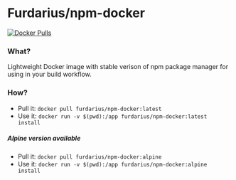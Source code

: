 # Furdarius/npm-docker

[![Docker Pulls](https://img.shields.io/docker/pulls/furdarius/npm-docker.svg?maxAge=604800)][hub]

### What?

Lightweight Docker image with stable verison of npm package manager for using in your build workflow.

### How?

* Pull it: `docker pull furdarius/npm-docker:latest`
* Use it: `docker run -v $(pwd):/app furdarius/npm-docker:latest install`

##### Alpine version available

* Pull it: `docker pull furdarius/npm-docker:alpine`
* Use it: `docker run -v $(pwd):/app furdarius/npm-docker:alpine install`


[hub]: https://hub.docker.com/r/furdarius/npm-docker/
